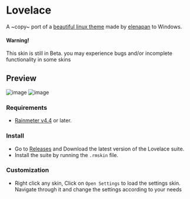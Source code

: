 # Lovelace
A ~copy~ port of a [beautiful linux theme](https://www.reddit.com/r/unixporn/comments/hpakeu/awesome_afternoon_in_a_perfect_world/) made by [elenapan](https://github.com/elenapan) to Windows.

#### Warning!
This skin is still in Beta. you may experience bugs and/or incomplete functionality in some skins

## Preview
![image](https://user-images.githubusercontent.com/81793953/130921636-64470d29-c98d-4c39-8dde-7e384b102cf1.png)
![image](https://user-images.githubusercontent.com/81793953/130991666-c3c8fdbc-471d-4405-b7dd-2010a408a71c.png)

### Requirements
* [Rainmeter v4.4](https://www.rainmeter.net) or later.

### Install
* Go to [Releases](https://github.com/ModkaVartini/Lovelace/releases) and Download the latest version of the Lovelace suite.
* Install the suite by running the `.rmskin` file.

### Customization
* Right click any skin, Click on `Open Settings` to load the settings skin. Navigate through it and change the settings according to your needs

